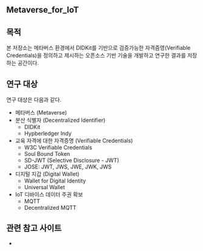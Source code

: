 ## Metaverse_for_IoT

## 목적
본 저장소는 메타버스 환경에서 DIDKit를 기반으로 검증가능한 자격즘영(Verifiable Credentials)을 정의하고 제시하는 오픈소스 기반 기술을 개발하고 연구한 결과를 저장하는 공간이다.

## 연구 대상 

연구 대상은 다음과 같다.
- 메타버스 (Metaverse)
- 분산 식별자 (Decentralized Identifier)
   - DIDKit
   - Hypberledger Indy
- 교육 자격에 대한 자격증명 (Verifiable Credentials)
   - W3C Verifiable Credentials
   - Soul Bound Token
   - SD-JWT (Selective Disclosure - JWT)
   - JOSE: JWT, JWS, JWE, JWK, JWS
- 디지털 지갑 (Digital Wallet)
  - Wallet for Digital Identity
  - Universal Wallet
- IoT 디바이스 데이터 주권 확보
  - MQTT
  - Decentralized MQTT

## 관련 참고 사이트

- 


